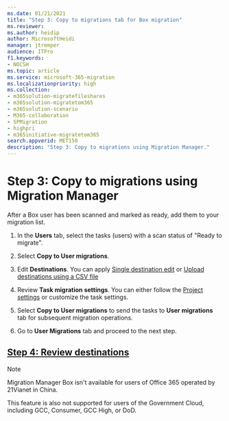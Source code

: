 ```yaml
---
ms.date: 01/21/2021
title: "Step 3: Copy to migrations tab for Box migration"
ms.reviewer: 
ms.author: heidip
author: MicrosoftHeidi
manager: jtremper
audience: ITPro
f1.keywords:
- NOCSH
ms.topic: article
ms.service: microsoft-365-migration
ms.localizationpriority: high
ms.collection:
- m365solution-migratefileshares
- m365solution-migratetom365
- m365solution-scenario 
- M365-collaboration
- SPMigration
- highpri
- m365initiative-migratetom365
search.appverid: MET150
description: "Step 3: Copy to migrations using Migration Manager."
---
```


# Step 3: Copy to migrations using Migration Manager


After a Box user has been scanned and marked as ready, add them to your migration list.  

1. In the **Users** tab, select the tasks (users) with a scan status of "Ready to migrate".

1. Select **Copy to User migrations**.
1. Edit **Destinations**. You can apply [Single destination edit](/sharepointmigration/mm-box-step4-review-destinations) or [Upload destinations using a CSV file](/sharepointmigration/mm-box-step4-review-destinations)

1. Review **Task migration settings**. You can either follow the [Project settings](/sharepointmigration/mm-project-settings) or customize the task settings.

1. Select **Copy to User migrations** to send the tasks to **User migrations** tab for subsequent migration operations.

1. Go to **User Migrations** tab and proceed to the next step.

## [**Step 4: Review destinations**](mm-box-step4-review-destinations.md)


>[!NOTE]
>Migration Manager Box isn't available for users of Office 365 operated by 21Vianet in China.
>
> This feature is also not supported for users of the Government Cloud, including GCC, Consumer, GCC High, or DoD.

